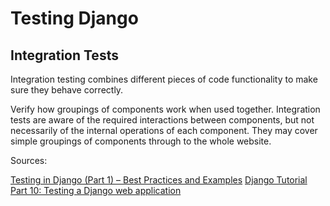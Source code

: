 # Testing Django

## Integration Tests

Integration testing combines different pieces of code functionality to make sure they behave correctly.

Verify how groupings of components work when used together. Integration tests are aware of the required interactions between components, but not necessarily of the internal operations of each component. They may cover simple groupings of components through to the whole website.

Sources:

[Testing in Django (Part 1) – Best Practices and Examples](https://realpython.com/testing-in-django-part-1-best-practices-and-examples/)
[Django Tutorial Part 10: Testing a Django web application](https://developer.mozilla.org/en-US/docs/Learn/Server-side/Django/Testing)